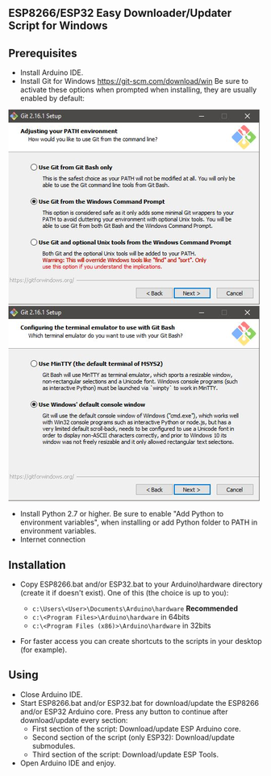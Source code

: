ESP8266/ESP32 Easy Downloader/Updater Script for Windows
-----------------

Prerequisites
-----------------
-  Install Arduino IDE.
-  Install Git for Windows https://git-scm.com/download/win Be sure to activate these options when prompted when installing, they are usually enabled by default:

![Options 1](/images/OPT1.JPG)
![Options 2](/images/OPT2.JPG)

-  Install Python 2.7 or higher. Be sure to enable "Add Python to environment variables", when installing or add Python folder to PATH in environment variables.
-  Internet connection

Installation
-----------------
-  Copy ESP8266.bat and/or ESP32.bat to your Arduino\hardware directory (create it if doesn't exist). One of this (the choice is up to you):
	* ``c:\Users\<User>\Documents\Arduino\hardware`` **Recommended**
	* ``c:\<Program Files>\Arduino\hardware`` in 64bits
	* ``c:\<Program Files (x86)>\Arduino\hardware`` in 32bits

-  For faster access you can create shortcuts to the scripts in your desktop (for example).

Using
-----------------
-  Close Arduino IDE.
-  Start ESP8266.bat and/or ESP32.bat for download/update the ESP8266 and/or ESP32 Arduino core. Press any button to continue after download/update every section:
	* First section of the script: Download/update ESP Arduino core.
	* Second section of the script (only ESP32): Download/update submodules.
	* Third section of the script: Download/update ESP Tools.
-  Open Arduino IDE and enjoy.
